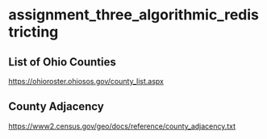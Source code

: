 # assignment_three_algorithmic_redistricting

## List of Ohio Counties

https://ohioroster.ohiosos.gov/county_list.aspx

## County Adjacency

https://www2.census.gov/geo/docs/reference/county_adjacency.txt

